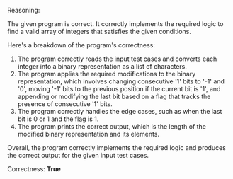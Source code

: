 Reasoning:

The given program is correct. It correctly implements the required logic to find a valid array of integers that satisfies the given conditions.

Here's a breakdown of the program's correctness:

1. The program correctly reads the input test cases and converts each integer into a binary representation as a list of characters.
2. The program applies the required modifications to the binary representation, which involves changing consecutive '1' bits to '-1' and '0', moving '-1' bits to the previous position if the current bit is '1', and appending or modifying the last bit based on a flag that tracks the presence of consecutive '1' bits.
3. The program correctly handles the edge cases, such as when the last bit is 0 or 1 and the flag is 1.
4. The program prints the correct output, which is the length of the modified binary representation and its elements.

Overall, the program correctly implements the required logic and produces the correct output for the given input test cases.

Correctness: **True**